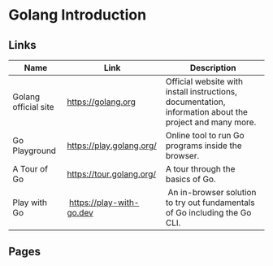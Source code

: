 # Golang Introduction

## Links

| Name | Link | Description |
| ---- | ---- | ----------- |
| Golang official site | <https://golang.org> | Official website with install instructions, documentation, information about the project and many more. |
| Go Playground | <https://play.golang.org/> | Online tool to run Go programs inside the browser. |
| A Tour of Go | <https://tour.golang.org/> | A tour through the basics of Go. |
| Play with Go | <https://play-with-go.dev> | An in-browser solution to try out fundamentals of Go including the Go CLI. |

## Pages